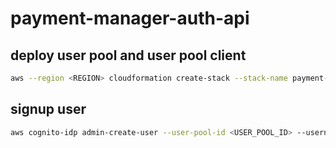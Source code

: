 # payment-manager-auth-api

## deploy user pool and user pool client

```bash
aws --region <REGION> cloudformation create-stack --stack-name payment-manager-user-pool-<STAGE> --template-body file://resources/cf/cognito-user-pool.yaml --parameters ParameterKey=StageName,ParameterValue=<STAGE>
```

## signup user

```bash
aws cognito-idp admin-create-user --user-pool-id <USER_POOL_ID> --username <USERNAME> --user-attributes "Name"="email_verified","Value"="true" "Name"="email","Value"="yourv@mail.com" 
```
